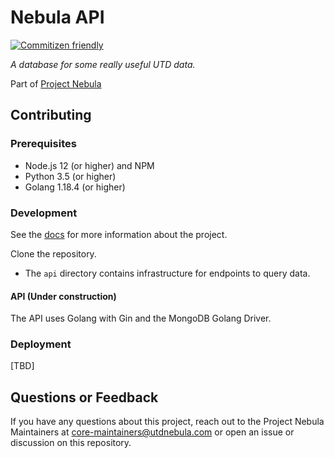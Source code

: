 # Nebula API

[![Commitizen friendly](https://img.shields.io/badge/commitizen-friendly-brightgreen.svg)](http://commitizen.github.io/cz-cli/)

_A database for some really useful UTD data._

Part of [Project Nebula](https://about.utdnebula.com)

## Contributing

### Prerequisites

- Node.js 12 (or higher) and NPM
- Python 3.5 (or higher)
- Golang 1.18.4 (or higher)

### Development

See the [docs](docs/index.md) for more information about the project.

Clone the repository.

- The `api` directory contains infrastructure for endpoints to query data.

#### API (Under construction)

The API uses Golang with Gin and the MongoDB Golang Driver.

### Deployment

[TBD]

## Questions or Feedback

If you have any questions about this project, reach out to the Project Nebula
Maintainers at core-maintainers@utdnebula.com or open an issue or discussion on
this repository.
